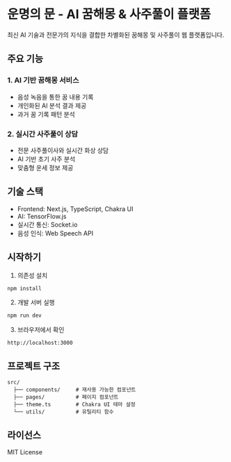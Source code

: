 # 운명의 문 - AI 꿈해몽 & 사주풀이 플랫폼

최신 AI 기술과 전문가의 지식을 결합한 차별화된 꿈해몽 및 사주풀이 웹 플랫폼입니다.

## 주요 기능

### 1. AI 기반 꿈해몽 서비스
- 음성 녹음을 통한 꿈 내용 기록
- 개인화된 AI 분석 결과 제공
- 과거 꿈 기록 패턴 분석

### 2. 실시간 사주풀이 상담
- 전문 사주풀이사와 실시간 화상 상담
- AI 기반 초기 사주 분석
- 맞춤형 운세 정보 제공

## 기술 스택

- Frontend: Next.js, TypeScript, Chakra UI
- AI: TensorFlow.js
- 실시간 통신: Socket.io
- 음성 인식: Web Speech API

## 시작하기

1. 의존성 설치
```bash
npm install
```

2. 개발 서버 실행
```bash
npm run dev
```

3. 브라우저에서 확인
```
http://localhost:3000
```

## 프로젝트 구조

```
src/
  ├── components/     # 재사용 가능한 컴포넌트
  ├── pages/          # 페이지 컴포넌트
  ├── theme.ts        # Chakra UI 테마 설정
  └── utils/          # 유틸리티 함수
```

## 라이선스

MIT License